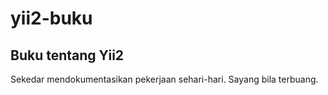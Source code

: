 # yii2-buku
Buku tentang Yii2
------------------------------------------------

Sekedar mendokumentasikan pekerjaan sehari-hari.
Sayang bila terbuang.
